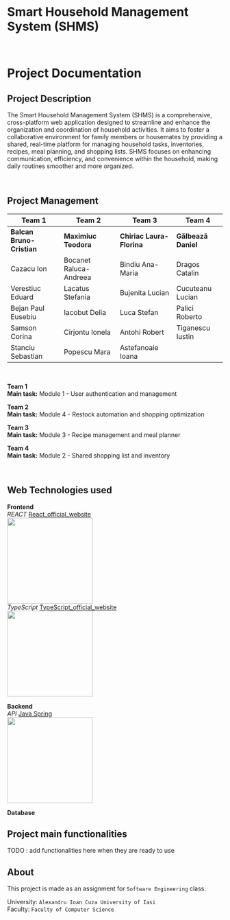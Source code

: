 # Smart Household Management System (SHMS)
<br />

# Project Documentation

## Project Description
The Smart Household Management System (SHMS) is a comprehensive, cross-platform web application designed to streamline and enhance the organization and coordination of household activities. It aims to foster a collaborative environment for family members or housemates by providing a shared, real-time platform for managing household tasks, inventories, recipes, meal planning, and shopping lists. SHMS focuses on enhancing communication, efficiency, and convenience within the household, making daily routines smoother and more organized.

<br />

## Project Management
| Team 1                    | Team 2                    | Team 3                     | Team 4              |
|---------------------------|---------------------------|----------------------------|---------------------|
| **Balcan Bruno-Cristian** | **Maximiuc Teodora**      | **Chiriac Laura-Florina**  | **Gălbează Daniel** |
| Cazacu Ion                | Bocanet Raluca-Andreea    | Bindiu Ana-Maria           | Dragos Catalin      |
| Verestiuc Eduard          | Lacatus Stefania          | Bujenita Lucian            | Cucuteanu Lucian    |
| Bejan Paul Eusebiu        | Iacobut Delia             | Luca Stefan                | Palici Roberto      |
| Samson Corina             | Cirjontu Ionela           | Antohi Robert              | Tiganescu Iustin    |
| Stanciu Sebastian         | Popescu Mara              | Astefanoaie Ioana          |                     |

<br />

**Team 1** <br />
**Main task:** Module 1 - User authentication and management

**Team 2** <br />
**Main task:** Module 4 - Restock automation and shopping optimization

**Team 3** <br />
**Main task:** Module 3 - Recipe management and meal planner

**Team 4** <br />
**Main task:** Module 2 - Shared shopping list and inventory

<br />

## Web Technologies used <br />
**Frontend**<br />
_REACT_ [React_official_website](https://react.dev/) <br/>
<img src="https://upload.wikimedia.org/wikipedia/commons/thumb/3/30/React_Logo_SVG.svg/1024px-React_Logo_SVG.svg.png" width = "200"> <br />
_TypeScript_ [TypeScript_official_website](https://www.typescriptlang.org/) <br/>
<img src="https://upload.wikimedia.org/wikipedia/commons/thumb/f/f5/Typescript.svg/1024px-Typescript.svg.png" width = "200"> <br />

**Backend**<br />
_API_ [Java Spring](https://spring.io/)<br />
<img src="https://upload.wikimedia.org/wikipedia/commons/thumb/4/44/Spring_Framework_Logo_2018.svg/1280px-Spring_Framework_Logo_2018.svg.png" width = "200"> <br />

**Database** <br />


## Project main functionalities

TODO : add functionalities here when they are ready to use


## About
This project is made as an assignment for `Software Engineering` class.

University: `Alexandru Ioan Cuza University of Iasi`<br>
Faculty: `Faculty of Computer Science`
